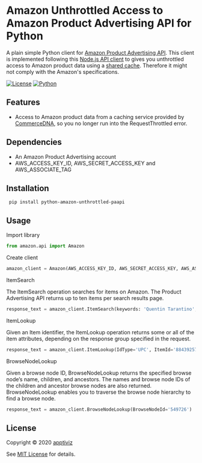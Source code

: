 Amazon Unthrottled Access to Amazon Product Advertising API for Python
=======================================================
A plain simple Python client for [Amazon Product Advertising API](https://docs.aws.amazon.com/AWSECommerceService/latest/DG/Welcome.html). This client is implemented following this [Node.js API client](https://www.npmjs.com/package/amazon-unthrottled-api) to gives you unthrottled access to Amazon product data using a [shared cache](https://www.commercedna.com/). Therefore it might not comply with the Amazon's specifications.



[![License](https://img.shields.io/badge/License-MIT-%23e83633)](https://github.com/sergioteula/python-amazon-paapi/blob/master/LICENSE)
[![Python](https://img.shields.io/badge/Python-3.x-%231182C2)](https://www.python.org/)


Features
--------
* Access to Amazon product data from a caching service provided by [CommerceDNA](https://www.commercedna.com/), so you no longer run into the RequestThrottled error.


Dependencies
--------------
* An Amazon Product Advertising account
* AWS_ACCESS_KEY_ID, AWS_SECRET_ACCESS_KEY and AWS_ASSOCIATE_TAG


Installation
-------------
     pip install python-amazon-unthrottled-paapi


Usage
-----
Import library

```python
from amazon.api import Amazon
```


Create client

```python
amazon_client = Amazon(AWS_ACCESS_KEY_ID, AWS_SECRET_ACCESS_KEY, AWS_ASSOCIATE_TAG)
```


ItemSearch

The ItemSearch operation searches for items on Amazon. The Product Advertising API returns up to ten items per search results page.

```python
response_text = amazon_client.ItemSearch(keywords: 'Quentin Tarantino', searchIndex: 'DVD')
```

ItemLookup

Given an Item identifier, the ItemLookup operation returns some or all of the item attributes, depending on the response group specified in the request.

```python
response_text = amazon_client.ItemLookup(IdType='UPC', ItemId='884392579524')
```

BrowseNodeLookup

Given a browse node ID, BrowseNodeLookup returns the specified browse node’s name, children, and ancestors. The names and browse node IDs of the children and ancestor browse nodes are also returned. BrowseNodeLookup enables you to traverse the browse node hierarchy to find a browse node.

```python
response_text = amazon_client.BrowseNodeLookup(BrowseNodeId='549726')
```


License
-------
Copyright &copy; 2020 [apptiviz](https://www.apptiviz.com)

See [MIT License](LICENSE) for details.